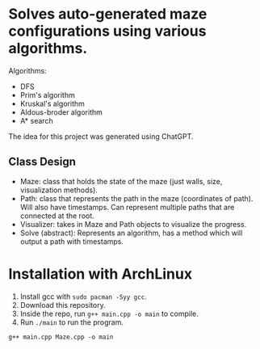 # Solves auto-generated maze configurations using various algorithms.

Algorithms:
- DFS
- Prim's algorithm
- Kruskal's algorithm
- Aldous-broder algorithm
- A* search

The idea for this project was generated using ChatGPT.

## Class Design

- Maze: class that holds the state of the maze (just walls, size, visualization methods).
- Path: class that represents the path in the maze (coordinates of path). Will also have timestamps. Can represent multiple paths that are connected at the root.
- Visualizer: takes in Maze and Path objects to visualize the progress.
- Solve (abstract): Represents an algorithm, has a method which will output a path with timestamps.

# Installation with ArchLinux

1. Install gcc with `sudo pacman -Syy gcc`.
2. Download this repository.
3. Inside the repo, run `g++ main.cpp -o main` to compile.
4. Run `./main` to run the program.

`g++ main.cpp Maze.cpp -o main`